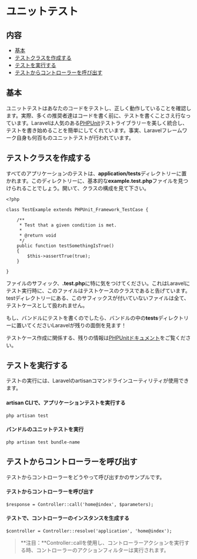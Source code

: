 # ユニットテスト

## 内容

- [基本](#the-basics)
- [テストクラスを作成する](#creating-test-classes)
- [テストを実行する](#running-tests)
- [テストからコントローラーを呼び出す](#calling-controllers-from-tests)

<a name="the-basics"></a>
## 基本

ユニットテストはあなたのコードをテストし、正しく動作していることを確認します。実際、多くの推奨者達はコードを書く前に、テストを書くことさえ行なっています。Laravelは人気のある[PHPUnit](http://www.phpunit.de/manual/current/ja/)テストライブラリーを美しく統合し、テストを書き始めることを簡単にしてくれています。事実、Laravelフレームワーク自身も何百ものユニットテストが行われています。

<a name="creating-test-classes"></a>
## テストクラスを作成する

すべてのアプリケーションのテストは、**application/tests**ディレクトリーに置かれます。このディレクトリーに、基本的な**example.test.php**ファイルを見つけられることでしょう。開いて、クラスの構成を見て下さい。

	<?php

	class TestExample extends PHPUnit_Framework_TestCase {

		/**
		 * Test that a given condition is met.
		 *
		 * @return void
		 */
		public function testSomethingIsTrue()
		{
			$this->assertTrue(true);
		}

	}

ファイルのサフィック、**.test.php**に特に気をつけてください。これはLaravelにテスト実行時に、このファイルはテストケースのクラスであると告げています。testディレクトリーにある、このサフィックスが付いていないファイルは全て、テストケースとして扱われません。

もし、バンドルにテストを書くのでしたら、バンドルの中の**tests**ディレクトリーに置いてくださいLaravelが残りの面倒を見ます！

テストケース作成に関係する、残りの情報は[PHPUnitドキュメント](http://www.phpunit.de/manual/current/ja/)をご覧ください。

<a name="running-tests"></a>
## テストを実行する

テストの実行には、Laravelのartisanコマンドラインユーティリティが使用できます。

#### artisan CLIで、アプリケーションテストを実行する

	php artisan test

#### バンドルのユニットテストを実行

	php artisan test bundle-name

<a name="#calling-controllers-from-tests"></a>
## テストからコントローラーを呼び出す

テストからコントローラーをどうやって呼び出すかのサンプルです。

#### テストからコントローラーを呼び出す

	$response = Controller::call('home@index', $parameters);

#### テストで、コントローラーのインスタンスを生成する

	$controller = Controller::resolve('application', 'home@index');

> **注目：**Controller::callを使用し、コントローラーアクションを実行する時、コントローラーのアクションフィルターは実行されます。
